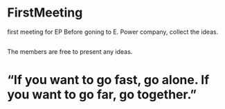 # FirstMeeting
first meeting for EP
Before goning to E. Power company, collect the ideas. 
## 
The members are free to present any ideas.

# “If you want to go fast, go alone. If you want to go far, go together.”
